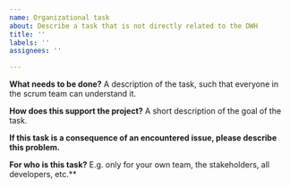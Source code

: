 ```yaml
---
name: Organizational task
about: Describe a task that is not directly related to the DWH
title: ''
labels: ''
assignees: ''

---
```


**What needs to be done?**
A description of the task, such that everyone in the scrum team can understand it.

**How does this support the project?**
A short description of the goal of the task.

**If this task is a consequence of an encountered issue, please describe this problem.**

**For who is this task?**
E.g. only for your own team, the stakeholders, all developers, etc.**
